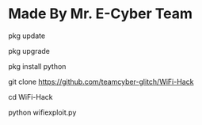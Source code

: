 # Made By Mr. E-Cyber Team
pkg update

pkg upgrade

pkg install python

git clone https://github.com/teamcyber-glitch/WiFi-Hack

cd WiFi-Hack

python wifiexploit.py

